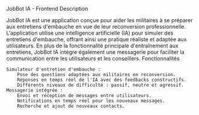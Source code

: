 JobBot IA - Frontend
Description

JobBot IA est une application conçue pour aider les militaires à se préparer aux entretiens d'embauche en vue de leur reconversion professionnelle. L'application utilise une intelligence artificielle (IA) pour simuler des entretiens d'embauche, offrant ainsi une pratique réaliste et adaptée aux utilisateurs. En plus de la fonctionnalité principale d'entraînement aux entretiens, JobBot IA intègre également une messagerie pour faciliter la communication entre les utilisateurs et les conseillers.
Fonctionnalités

    Simulateur d'entretien d'embauche :
        Pose des questions adaptées aux militaires en reconversion.
        Réponses en temps réel de l'IA avec des feedbacks constructifs.
        Différents niveaux de difficulté : passif, neutre et agressif.
    Messagerie intégrée :
        Envoi et réception de messages entre utilisateurs.
        Notifications en temps réel pour les nouveaux messages.
        Recherche et ajout de nouveaux contacts.